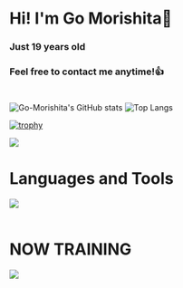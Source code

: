 # Hi! I'm Go Morishita👋
### Just 19 years old 
### Feel free to contact me anytime!👍
#
![Go-Morishita's GitHub stats](https://github-readme-stats.vercel.app/api?username=Go-Morishita&show_icons=true&theme=react)
![Top Langs](https://github-readme-stats.vercel.app/api/top-langs/?username=Go-Morishita&layout=compact&theme=react)

[![trophy](https://github-profile-trophy.vercel.app/?username=Go-Morishita&theme=dracula)](https://github.com/ryo-ma/github-profile-trophy)

![](http://github-profile-summary-cards.vercel.app/api/cards/profile-details?username=Go-Morishita&theme=react)

# Languages and Tools

<img src="https://skillicons.dev/icons?i=react,vite,bootstrap,vercel,html,css,js,typescript,c,java" /> <br /><br />
  
# NOW TRAINING

<img src="https://skillicons.dev/icons?i=next,firebase" /> <br /><br />
